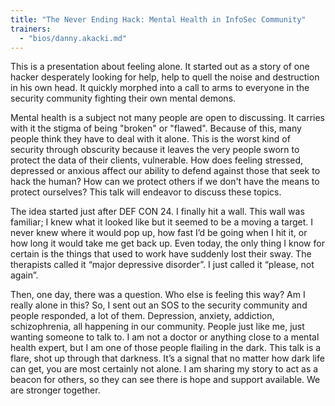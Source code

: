 ```yaml
---
title: "The Never Ending Hack: Mental Health in InfoSec Community"
trainers:
  - "bios/danny.akacki.md"
---
```

This is a presentation about feeling alone. It started out as a story of one hacker desperately looking for help, help to quell the noise and destruction in his own head. It quickly morphed into a call to arms to everyone in the security community fighting their own mental demons.

Mental health is a subject not many people are open to discussing. It carries with it the stigma of being "broken" or "flawed". Because of this, many people think they have to deal with it alone. This is the worst kind of security through obscurity because it leaves the very people sworn to protect the data of their clients, vulnerable. How does feeling stressed, depressed or anxious affect our ability to defend against those that seek to hack the human? How can we protect others if we don't have the means to protect ourselves? This talk will endeavor to discuss these topics.

The idea started just after DEF CON 24. I finally hit a wall. This wall was familiar; I knew what it looked like but it seemed to be a moving a target. I never knew where it would pop up, how fast I’d be going when I hit it, or how long it would take me get back up. Even today, the only thing I know for certain is the things that used to work have suddenly lost their sway. The therapists called it “major depressive disorder”. I just called it “please, not again”. 

Then, one day, there was a question. Who else is feeling this way? Am I really alone in this? So, I sent out an SOS to the security community and people responded, a lot of them. Depression, anxiety, addiction, schizophrenia, all happening in our community. People just like me, just wanting someone to talk to. I am not a doctor or anything close to a mental health expert, but I am one of those people flailing in the dark. This talk is a flare, shot up through that darkness. It’s a signal that no matter how dark life can get, you are most certainly not alone. I am sharing my story to act as a beacon for others, so they can see there is hope and support available. We are stronger together.
